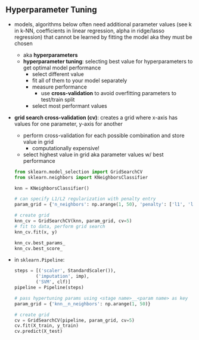 ## Hyperparameter Tuning

- models, algorithms below often need additional parameter values (see k in k-NN, coefficients in linear regression, alpha in ridge/lasso regression) that cannot be learned by fitting the model aka they must be chosen
    - aka **hyperparameters**
    - **hyperparameter tuning**: selecting best value for hyperparameters to get optimal model performance
      - select different value
      - fit all of them to your model separately
      - measure performance
          - use **cross-validation** to avoid overfitting parameters to test/train split
      - select most performant values

- **grid search cross-validation (cv)**: creates a grid where x-axis has values for one parameter, y-axis for another
    - perform cross-validation for each possible combination and store value in grid
        - computationally expensive!
    - select highest value in grid aka parameter values w/ best performance

    ```python
    from sklearn.model_selection import GridSearchCV
    from sklearn.neighbors import KNeighborsClassifier

    knn = KNeighborsClassifier()

    # can specify L1/L2 regularization with penalty entry
    param_grid = {'n_neighbors': np.arange(1, 50), 'penalty': ['l1', 'l2']}

    # create grid
    knn_cv = GridSearchCV(knn, param_grid, cv=5)
    # fit to data, perform grid search
    knn_cv.fit(x, y)

    knn_cv.best_params_
    knn_cv.best_score_
    ```

- in `sklearn.Pipeline`:

    ```python
    steps = [('scaler', StandardScaler()),
            ('imputation', imp),
            ('SVM', clf)]
    pipeline = Pipeline(steps)

    # pass hypertuning params using <stage name>__<param name> as key
    param_grid = {'knn__n_neighbors': np.arange(1, 50)}

    # create grid
    cv = GridSearchCV(pipeline, param_grid, cv=5)
    cv.fit(X_train, y_train)
    cv.predict(X_test)
    ```



